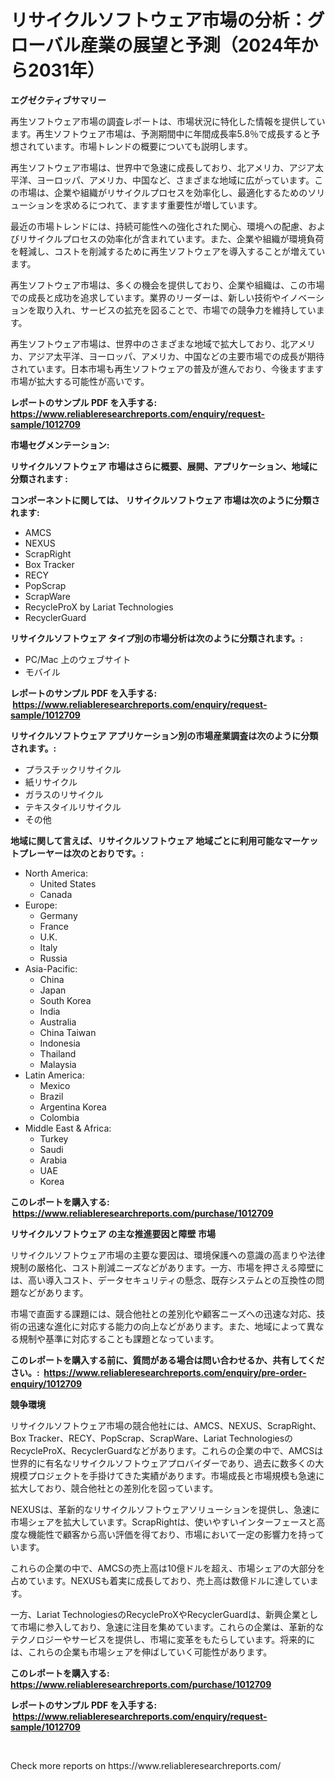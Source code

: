 <p><h1>リサイクルソフトウェア市場の分析：グローバル産業の展望と予測（2024年から2031年）</h1></p><p><strong>エグゼクティブサマリー</strong></p>
<p><p>再生ソフトウェア市場の調査レポートは、市場状況に特化した情報を提供しています。再生ソフトウェア市場は、予測期間中に年間成長率5.8％で成長すると予想されています。市場トレンドの概要についても説明します。</p><p>再生ソフトウェア市場は、世界中で急速に成長しており、北アメリカ、アジア太平洋、ヨーロッパ、アメリカ、中国など、さまざまな地域に広がっています。この市場は、企業や組織がリサイクルプロセスを効率化し、最適化するためのソリューションを求めるにつれて、ますます重要性が増しています。</p><p>最近の市場トレンドには、持続可能性への強化された関心、環境への配慮、およびリサイクルプロセスの効率化が含まれています。また、企業や組織が環境負荷を軽減し、コストを削減するために再生ソフトウェアを導入することが増えています。</p><p>再生ソフトウェア市場は、多くの機会を提供しており、企業や組織は、この市場での成長と成功を追求しています。業界のリーダーは、新しい技術やイノベーションを取り入れ、サービスの拡充を図ることで、市場での競争力を維持しています。</p><p>再生ソフトウェア市場は、世界中のさまざまな地域で拡大しており、北アメリカ、アジア太平洋、ヨーロッパ、アメリカ、中国などの主要市場での成長が期待されています。日本市場も再生ソフトウェアの普及が進んでおり、今後ますます市場が拡大する可能性が高いです。</p></p>
<p><strong>レポートのサンプル PDF を入手する: <a href="https://www.reliableresearchreports.com/enquiry/request-sample/1012709">https://www.reliableresearchreports.com/enquiry/request-sample/1012709</a></strong></p>
<p><strong>市場セグメンテーション:</strong></p>
<p><strong> リサイクルソフトウェア 市場はさらに概要、展開、アプリケーション、地域に分類されます :</strong></p>
<p><strong>コンポーネントに関しては、 リサイクルソフトウェア 市場は次のように分類されます: &nbsp;</strong></p>
<p><ul><li>AMCS</li><li>NEXUS</li><li>ScrapRight</li><li>Box Tracker</li><li>RECY</li><li>PopScrap</li><li>ScrapWare</li><li>RecycleProX by Lariat Technologies</li><li>RecyclerGuard</li></ul></p>
<p><strong> リサイクルソフトウェア タイプ別の市場分析は次のように分類されます。:</strong></p>
<p><ul><li>PC/Mac 上のウェブサイト</li><li>モバイル</li></ul></p>
<p><strong>レポートのサンプル PDF を入手する: &nbsp;<a href="https://www.reliableresearchreports.com/enquiry/request-sample/1012709">https://www.reliableresearchreports.com/enquiry/request-sample/1012709</a></strong></p>
<p><strong> リサイクルソフトウェア アプリケーション別の市場産業調査は次のように分類されます。:</strong></p>
<p><ul><li>プラスチックリサイクル</li><li>紙リサイクル</li><li>ガラスのリサイクル</li><li>テキスタイルリサイクル</li><li>その他</li></ul></p>
<p><strong>地域に関して言えば、リサイクルソフトウェア 地域ごとに利用可能なマーケットプレーヤーは次のとおりです。:</strong></p>
<p><ul>
    <li>
        North America:
        <ul>
            <li>United States</li>
            <li>Canada</li>
        </ul>
    </li>
    <li>
        Europe:
        <ul>
            <li>Germany</li>
            <li>France</li>
            <li>U.K.</li>
            <li>Italy</li>
            <li>Russia</li>
        </ul>
    </li>
    <li>
        Asia-Pacific:
        <ul>
            <li>China</li>
            <li>Japan</li>
            <li>South Korea</li>
            <li>India</li>
            <li>Australia</li>
            <li>China Taiwan</li>
            <li>Indonesia</li>
            <li>Thailand</li>
            <li>Malaysia</li>
        </ul>
    </li>
    <li>
        Latin America:
        <ul>
            <li>Mexico</li>
            <li>Brazil</li>
            <li>Argentina Korea</li>
            <li>Colombia</li>
        </ul>
    </li>
    <li>
        Middle East & Africa:
        <ul>
            <li>Turkey</li>
            <li>Saudi</li>
            <li>Arabia</li>
            <li>UAE</li>
            <li>Korea</li>
        </ul>
    </li>
    </ul></p>
<p><strong>このレポートを購入する: &nbsp;<a href="https://www.reliableresearchreports.com/purchase/1012709">https://www.reliableresearchreports.com/purchase/1012709</a></strong></p>
<p><strong>リサイクルソフトウェア の主な推進要因と障壁 市場</strong></p>
<p><p>リサイクルソフトウェア市場の主要な要因は、環境保護への意識の高まりや法律規制の厳格化、コスト削減ニーズなどがあります。一方、市場を押さえる障壁には、高い導入コスト、データセキュリティの懸念、既存システムとの互換性の問題などがあります。</p><p>市場で直面する課題には、競合他社との差別化や顧客ニーズへの迅速な対応、技術の迅速な進化に対応する能力の向上などがあります。また、地域によって異なる規制や基準に対応することも課題となっています。</p></p>
<p><strong>このレポートを購入する前に、質問がある場合は問い合わせるか、共有してください。:&nbsp; <a href="https://www.reliableresearchreports.com/enquiry/pre-order-enquiry/1012709">https://www.reliableresearchreports.com/enquiry/pre-order-enquiry/1012709</a></strong></p>
<p><strong>競争環境</strong></p>
<p><p>リサイクルソフトウェア市場の競合他社には、AMCS、NEXUS、ScrapRight、Box Tracker、RECY、PopScrap、ScrapWare、Lariat TechnologiesのRecycleProX、RecyclerGuardなどがあります。これらの企業の中で、AMCSは世界的に有名なリサイクルソフトウェアプロバイダーであり、過去に数多くの大規模プロジェクトを手掛けてきた実績があります。市場成長と市場規模も急速に拡大しており、競合他社との差別化を図っています。</p><p>NEXUSは、革新的なリサイクルソフトウェアソリューションを提供し、急速に市場シェアを拡大しています。ScrapRightは、使いやすいインターフェースと高度な機能性で顧客から高い評価を得ており、市場において一定の影響力を持っています。</p><p>これらの企業の中で、AMCSの売上高は10億ドルを超え、市場シェアの大部分を占めています。NEXUSも着実に成長しており、売上高は数億ドルに達しています。</p><p>一方、Lariat TechnologiesのRecycleProXやRecyclerGuardは、新興企業として市場に参入しており、急速に注目を集めています。これらの企業は、革新的なテクノロジーやサービスを提供し、市場に変革をもたらしています。将来的には、これらの企業も市場シェアを伸ばしていく可能性があります。</p></p>
<p><strong>このレポートを購入する: &nbsp; <a href="https://www.reliableresearchreports.com/purchase/1012709">https://www.reliableresearchreports.com/purchase/1012709</a></strong></p>
<p><strong>レポートのサンプル PDF を入手する: &nbsp;<a href="https://www.reliableresearchreports.com/enquiry/request-sample/1012709">https://www.reliableresearchreports.com/enquiry/request-sample/1012709</a></strong><strong></strong></p>
<p>&nbsp;</p>
<p>Check more reports on https://www.reliableresearchreports.com/</p>
